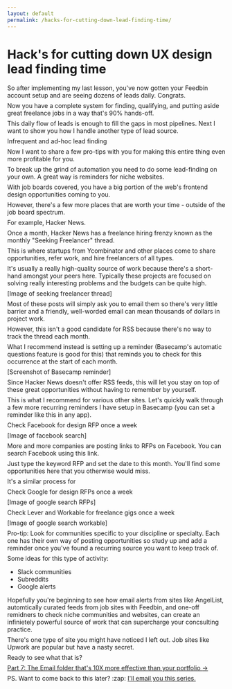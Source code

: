 ```yaml
---
layout: default
permalink: /hacks-for-cutting-down-lead-finding-time/
---
```


<style>
p { margin: .5em 0; }
</style>

<div class="reading text-2xl text-grey-darkest leading-normal max-w-md mx-auto my-4" markdown="1">
	
<h1 class="leading-tight font-medium text-3xl mt-8">Hack's for cutting down UX design lead finding time</h1>

So after implementing my last lesson, you've now gotten your Feedbin account setup and are seeing dozens of leads daily. Congrats.


Now you have a complete system for finding, qualifying, and putting aside great freelance jobs in a way that's 90% hands-off.


This daily flow of leads is enough to fill the gaps in most pipelines. Next I want to show you how I handle another type of lead source. 

Infrequent and ad-hoc lead finding 

Now I want to share a few pro-tips with you for making this entire thing even more profitable for you.

To break up the grind of automation you need to do some lead-finding on your own. A great way is reminders for niche websites.

With job boards covered, you have a big portion of the web's frontend design opportunities coming to you. 

However, there's a few more places that are worth your time - outside of the job board spectrum.

For example, Hacker News.

Once a month, Hacker News has a freelance hiring frenzy known as the monthly "Seeking Freelancer" thread.

This is where startups from Ycombinator and other places come to share opportunities, refer work, and hire freelancers of all types. 

It's usually a really high-quality source of work because there's a short-hand amongst your peers here. Typically these projects are focused on solving really interesting problems and the budgets can be quite high. 

[Image of seeking freelancer thread]

Most of these posts will simply ask you to email them so there's very little barrier and a friendly, well-worded email can mean thousands of dollars in project work.

However, this isn't a good candidate for RSS because there's no way to track the thread each month. 

What I recommend instead is setting up a reminder (Basecamp's automatic questions feature is good for this) that reminds you to check for this occurrence at the start of each month.

[Screenshot of Basecamp reminder]

Since Hacker News doesn't offer RSS feeds, this will let you stay on top of these great opportunities without having to remember by yourself.

This is what I recommend for various other sites. Let's quickly walk through a few more recurring reminders I have setup in Basecamp (you can set a reminder like this in any app).

Check Facebook for design RFP once a week

[Image of facebook search]

More and more companies are posting links to RFPs on Facebook. You can search Facebook using this link. 

Just type the keyword RFP and set the date to this month. You'll find some opportunities here that you otherwise would miss. 

It's a similar process for 

Check Google for design RFPs once a week

[Image of google search RFPs]

Check Lever and Workable for freelance gigs once a week

[Image of google search workable]

Pro-tip: Look for communities specific to your discipline or specialty. Each one has their own way of posting opportunities so study up and add a reminder once you've found a recurring source you want to keep track of. 

Some ideas for this type of activity:

- Slack communities
- Subreddits
- Google alerts

Hopefully you're beginning to see how email alerts from sites like AngelList, automtically curated feeds from job sites with Feedbin, and one-off remidners to check niche communities and websites, can create an infinietely powerful source of work that can supercharge your concsulting practice. 

There's one type of site you might have noticed I left out. Job sites like Upwork are popular but have a nasty secret.

Ready to see what that is?

<div class="mb-4">
	<a href="/getting-clients-and-portfolios/" class="button font-semibold rounded-lg bg-blue text-white text-xl px-6 py-3 inline-block cursor-pointer text-center no-underline my-2 mt-4 hover:bg-blue-dark">Part 7: The Email folder that's 10X more effective than your portfolio <span class="ml-2">&rarr;</span></a>
</div>

<p class="mb-8 text-xl text-grey-darker">PS. Want to come back to this later? :zap: <a href="/">I'll email you this series.</a></p>

</div>